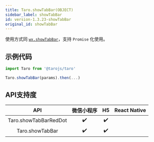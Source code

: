```yaml
---
title: Taro.showTabBar(OBJECT)
sidebar_label: showTabBar
id: version-1.3.23-showTabBar
original_id: showTabBar
---
```



使用方式同 [`wx.showTabBar`](https://developers.weixin.qq.com/miniprogram/dev/api/wx.showTabBar.html)，支持 `Promise` 化使用。

## 示例代码

```jsx
import Taro from '@tarojs/taro'

Taro.showTabBar(params).then(...)
```



## API支持度


| API | 微信小程序 | H5 | React Native |
| :-: | :-: | :-: | :-: |
| Taro.showTabBarRedDot | ✔️ | ✔️ |  |
| Taro.showTabBar | ✔️ | ✔️ |  |

